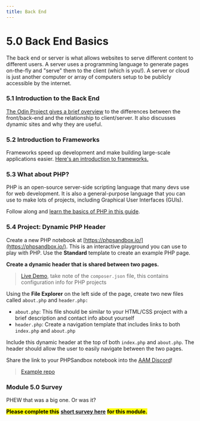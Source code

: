 ```yaml
---
title: Back End
---
```


# 5.0 Back End Basics

The back end or server is what allows websites to serve different content to different users. A server uses a programming language to generate pages on-the-fly and "serve" them to the client (which is you!). A server or cloud is just another computer or array of computers setup to be publicly accessible by the internet.

### 5.1 Introduction to the Back End

[The Odin Project gives a brief overview](https://www.theodinproject.com/lessons/foundations-introduction-to-the-back-end) to the differences between the front/back-end and the relationship to client/server. It also discusses dynamic sites and why they are useful.

### 5.2 Introduction to Frameworks

Frameworks speed up development and make building large-scale applications easier. [Here's an introduction to frameworks.](https://www.theodinproject.com/lessons/foundations-introduction-to-frameworks)

### 5.3 What about PHP?

PHP is an open-source server-side scripting language that many devs use for web development. It is also a general-purpose language that you can use to make lots of projects, including Graphical User Interfaces (GUIs).

Follow along and [learn the basics of PHP in this guide](https://www.freecodecamp.org/news/what-is-php-the-php-programming-language-meaning-explained/).

### 5.4 Project: Dynamic PHP Header

Create a new PHP notebook at [https://phpsandbox.io/](https://phpsandbox.io/). This is an interactive playground you can use to play with PHP. Use the **Standard** template to create an example PHP page.

**Create a dynamic header that is shared between two pages.**

> [Live Demo](https://phpsandbox.io/n/aam-instituteproject-005-ynxhg), take note of the `composer.json` file, this contains configuration info for PHP projects

Using the **File Explorer** on the left side of the page, create two new files called `about.php` and `header.php:`

- `about.php`: This file should be similar to your HTML/CSS project with a brief description and contact info about yourself
- `header.php`: Create a navigation template that includes links to both `index.php` and `about.php`

Include this dynamic header at the top of both `index.php` and `about.php`. The header should allow the user to easily navigate between the two pages.

Share the link to your PHPSandbox notebook into the [AAM Discord](https://discord.gg/5fY5efPd)!

> [Example repo](https://github.com/AAM-Institute/project-005)

### Module 5.0 Survey

PHEW that was a big one. Or was it?

<mark>**Please complete this**</mark> [**short survey here**](https://docs.google.com/forms/d/e/1FAIpQLSdxkKpq6HIIGICFcGn4DngS8PAIe3gh5GAJCbuEyQpEj1o1Kg/viewform) <mark>**for this module.**</mark>
